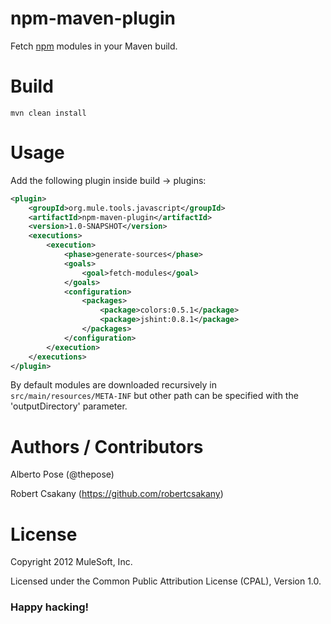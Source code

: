 # npm-maven-plugin
Fetch [npm](https://npmjs.org/) modules in your Maven build.

# Build

    mvn clean install

# Usage

Add the following plugin inside build -> plugins:

```xml
<plugin>
    <groupId>org.mule.tools.javascript</groupId>
    <artifactId>npm-maven-plugin</artifactId>
    <version>1.0-SNAPSHOT</version>
    <executions>
        <execution>
            <phase>generate-sources</phase>
            <goals>
                <goal>fetch-modules</goal>
            </goals>
            <configuration>
                <packages>
                    <package>colors:0.5.1</package>
                    <package>jshint:0.8.1</package>
                </packages>
            </configuration>
        </execution>
    </executions>
</plugin>
```

By default modules are downloaded recursively in `src/main/resources/META-INF` but other path can be specified with the 'outputDirectory' parameter. 

# Authors / Contributors
Alberto Pose (@thepose)

Robert Csakany (https://github.com/robertcsakany)

# License
Copyright 2012 MuleSoft, Inc.

Licensed under the Common Public Attribution License (CPAL), Version 1.0.
    
### Happy hacking!
